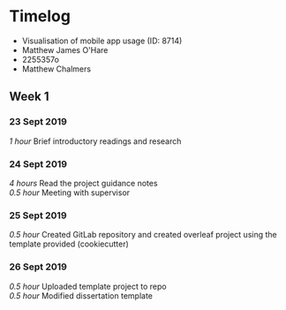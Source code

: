 # Timelog

* Visualisation of mobile app usage (ID: 8714)
* Matthew James O'Hare
* 2255357o
* Matthew Chalmers

## Week 1

### 23 Sept 2019

*1 hour* Brief introductory readings and research

### 24 Sept 2019

*4 hours* Read the project guidance notes  
*0.5 hour* Meeting with supervisor

### 25 Sept 2019

*0.5 hour* Created GitLab repository and created overleaf project using the template provided (cookiecutter)

### 26 Sept 2019

*0.5 hour* Uploaded template project to repo  
*0.5 hour* Modified dissertation template


